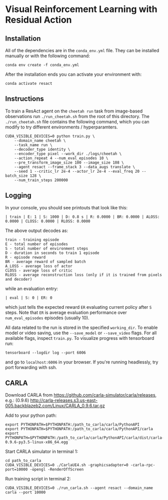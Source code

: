 # Visual Reinforcement Learning with Residual Action

## Installation 

All of the dependencies are in the `conda_env.yml` file. They can be installed manually or with the following command:

```
conda env create -f conda_env.yml
```
After the installation ends you can activate your environment with:
```
conda activate resact
```
## Instructions
To train a ResAct agent on the `cheetah run` task from image-based observations run `./run_cheetah.sh` from the root of this directory. The `./run_cheetah.sh` file contains the following command, which you can modify to try different environments / hyperparamters.

```
CUDA_VISIBLE_DEVICES=0 python train.py \
    --domain_name cheetah \
    --task_name run \
    --decoder_type identity \
    --encoder_type pixel --work_dir ./logs/cheetah \
    --action_repeat 4 --num_eval_episodes 10 \
    --pre_transform_image_size 100 --image_size 108 \
    --agent resact --frame_stack 3 --data_augs translate \
    --seed 1 --critic_lr 2e-4 --actor_lr 2e-4 --eval_freq 20 --batch_size 128 \
    --num_train_steps 200000
```

## Logging 

In your console, you should see printouts that look like this:

```
| train | E: 1 | S: 1000 | D: 0.8 s | R: 0.0000 | BR: 0.0000 | ALOSS: 0.0000 | CLOSS: 0.0000 | RLOSS: 0.0000
```
The above output decodes as:

```
train - training episode
E - total number of episodes 
S - total number of environment steps
D - duration in seconds to train 1 episode
R - episode reward
BR - average reward of sampled batch
A_LOSS - average loss of actor
CLOSS - average loss of critic
RLOSS - average reconstruction loss (only if it is trained from pixels and decoder)
```
while an evaluation entry:
```
| eval | S: 0 | ER: 0
```
which just tells the expected reward `ER` evaluating current policy after `S` steps. Note that `ER` is average evaluation performance over `num_eval_episodes` episodes (usually 10).

All data related to the run is stored in the specified `working_dir`. To enable model or video saving, use the `--save_model` or `--save_video` flags. For all available flags, inspect `train.py`. To visualize progress with tensorboard run:

```
tensorboard --logdir log --port 6006
```

and go to `localhost:6006` in your browser. If you're running headlessly, try port forwarding with ssh.
## CARLA
Download CARLA from https://github.com/carla-simulator/carla/releases, e.g.:
(0.9.6) http://carla-releases.s3.us-east-005.backblazeb2.com/Linux/CARLA_0.9.6.tar.gz

Add to your python path:
```
export PYTHONPATH=$PYTHONPATH:/path_to_carla/carla/PythonAPI
export PYTHONPATH=$PYTHONPATH:/path_to_carla/carla/PythonAPI/carla
export PYTHONPATH=$PYTHONPATH:/path_to_carla/carla/PythonAPI/carla/dist/carla-0.9.6-py3.5-linux-x86_64.egg
```
Start CARLA simulator in terminal 1:
```
cd path_to_carla
CUDA_VISIBLE_DEVICES=0 ./CarlaUE4.sh -graphicsadapter=0 -carla-rpc-port=10000 -opengl -RenderOffScreen
```
Run training script in terminal 2:
```
CUDA_VISIBLE_DEVICES=0 ./run_carla.sh --agent resact --domain_name carla --port 10000
```
